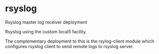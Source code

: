 # rsyslog
Rsyslog master log receiver deployment

Rsyslog using the custom local5 facility.

The complementary deployment to this is the rsylog-client
module which configures rsyslog client to send remote logs
to rsyslog server.
